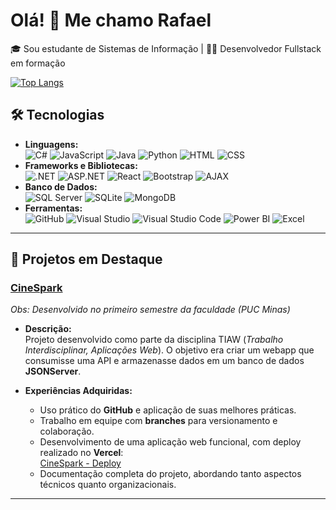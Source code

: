 # Olá! 👋 Me chamo Rafael

🎓 Sou estudante de Sistemas de Informação | 👨‍💻 Desenvolvedor Fullstack em formação   

 [![Top Langs](https://github-readme-stats.vercel.app/api/top-langs/?username=RafaelOtavioTenorio&layout=compact&theme=dark)](https://github.com/anuraghazra/github-readme-stats)

## 🛠️ Tecnologias
- **Linguagens:**  
  ![C#](https://img.shields.io/badge/-C%23-239120?logo=csharp&logoColor=white)  ![JavaScript](https://img.shields.io/badge/-JavaScript-F7DF1E?logo=javascript&logoColor=black)  ![Java](https://img.shields.io/badge/-Java-007396?logo=java&logoColor=white)  ![Python](https://img.shields.io/badge/-Python-3776AB?logo=python&logoColor=white)  ![HTML](https://img.shields.io/badge/-HTML5-E34F26?logo=html5&logoColor=white)  ![CSS](https://img.shields.io/badge/-CSS3-1572B6?logo=css3&logoColor=white)
- **Frameworks e Bibliotecas:**  
  ![.NET](https://img.shields.io/badge/-DotNet-512BD4?logo=dotnet&logoColor=white)  ![ASP.NET](https://img.shields.io/badge/-ASP.NET-512BD4?logo=dotnet&logoColor=white)  ![React](https://img.shields.io/badge/-React-61DAFB?logo=react&logoColor=black)  ![Bootstrap](https://img.shields.io/badge/-Bootstrap-7952B3?logo=bootstrap&logoColor=white)  ![AJAX](https://img.shields.io/badge/-AJAX-2E77BB?logo=javascript&logoColor=white) 
- **Banco de Dados:**  
  ![SQL Server](https://img.shields.io/badge/-SQL%20Server-CC2927?logo=microsoftsqlserver&logoColor=white)  ![SQLite](https://img.shields.io/badge/-SQLite-003B57?logo=sqlite&logoColor=white)  ![MongoDB](https://img.shields.io/badge/-MongoDB-47A248?logo=mongodb&logoColor=white)
- **Ferramentas:**  
  ![GitHub](https://img.shields.io/badge/-GitHub-181717?logo=github&logoColor=white)  ![Visual Studio](https://img.shields.io/badge/-Visual%20Studio-5C2D91?logo=visualstudio&logoColor=white)  ![Visual Studio Code](https://img.shields.io/badge/-VS%20Code-007ACC?logo=visualstudiocode&logoColor=white)  ![Power BI](https://img.shields.io/badge/-Power%20BI-F2C811?logo=powerbi&logoColor=black)  ![Excel](https://img.shields.io/badge/-Excel-217346?logo=microsoftexcel&logoColor=white)


---



## 🌟 Projetos em Destaque

### [CineSpark](https://github.com/ICEI-PUC-Minas-PCO-SI/pco-si-2023-2-p1-tiaw-t1-g2-cinespark)  
*Obs: Desenvolvido no primeiro semestre da faculdade (PUC Minas)*  

- **Descrição:**  
  Projeto desenvolvido como parte da disciplina TIAW (*Trabalho Interdisciplinar, Aplicações Web*). O objetivo era criar um webapp que consumisse uma API e armazenasse dados em um banco de dados **JSONServer**.  

- **Experiências Adquiridas:**  
  - Uso prático do **GitHub** e aplicação de suas melhores práticas.  
  - Trabalho em equipe com **branches** para versionamento e colaboração.  
  - Desenvolvimento de uma aplicação web funcional, com deploy realizado no **Vercel**:  
    [CineSpark - Deploy](https://pco-si-2023-2-p1-tiaw-t1-g2-cinespark-theta.vercel.app/telaLogin.html)  
  - Documentação completa do projeto, abordando tanto aspectos técnicos quanto organizacionais.  

---

<!--
## 📬 Entre em Contato
[![LinkedIn](https://img.shields.io/badge/-LinkedIn-0077B5?logo=linkedin&logoColor=white)](link)
[![E-mail](https://img.shields.io/badge/-Email-D14836?logo=gmail&logoColor=white)](mailto:r.otavio.tenorio@gmail.com)


<!--
**RafaelOtavioTenorio/RafaelOtavioTenorio** is a ✨ _special_ ✨ repository because its `README.md` (this file) appears on your GitHub profile.

Here are some ideas to get you started:

- 🔭 I’m currently working on ...
- 🌱 I’m currently learning ...
- 👯 I’m looking to collaborate on ...
- 🤔 I’m looking for help with ...
- 💬 Ask me about ...
- 📫 How to reach me: ...
- 😄 Pronouns: ...
- ⚡ Fun fact: ...
-->
